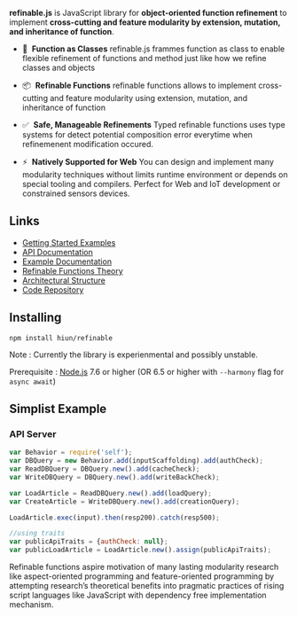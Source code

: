 **refinable.js** is JavaScript library for **object-oriented function refinement** to implement **cross-cutting and feature modularity by extension, mutation, and inheritance of function**.

* &#128221;&nbsp;&nbsp;**Function as Classes** refinable.js frammes function as class to enable flexible refinement of functions and method just like how we refine classes and objects

* &#128230;&nbsp;&nbsp;**Refinable Functions** refinable functions allows to implement cross-cutting and feature modularity using extension, mutation, and inheritance of function

* &#9989;&nbsp;&nbsp;**Safe, Manageable Refinements** Typed refinable functions uses type systems for detect potential composition error everytime when refinemenent modification occured.

* &#9889;&nbsp;&nbsp;**Natively Supported for Web** You can design and implement many modularity techniques without limits runtime environment or depends on special tooling and compilers. Perfect for Web and IoT development or constrained sensors devices.

## Links
* [Getting Started Examples](/examples)
* [API Documentation](/api)
* [Example Documentation](/docs)
* [Refinable Functions Theory](/theory)
* [Architectural Structure](/architecture)
* [Code Repository](https://github.com/hiun/self)

## Installing
```
npm install hiun/refinable
```

Note : Currently the library is experienmental and possibly unstable.

Prerequisite : [Node.js](http://nodejs.org) 7.6 or higher (OR 6.5 or higher with `--harmony` flag for `async await`)


## Simplist Example

### API Server

```js
var Behavior = require('self');
var DBQuery = new Behavior.add(inputScaffolding).add(authCheck);
var ReadDBQuery = DBQuery.new().add(cacheCheck);
var WriteDBQuery = DBQuery.new().add(writeBackCheck);

var LoadArticle = ReadDBQuery.new().add(loadQuery);
var CreateArticle = WriteDBQuery.new().add(creationQuery);

LoadArticle.exec(input).then(resp200).catch(resp500);

//using traits
var publicApiTraits = {authCheck: null};
var publicLoadArticle = LoadArticle.new().assign(publicApiTraits);
```

Refinable functions aspire motivation of many lasting modularity research like aspect-oriented programming and feature-oriented programming by attempting research’s theoretical benefits into pragmatic practices of rising script languages like JavaScript with dependency free implementation mechanism.
